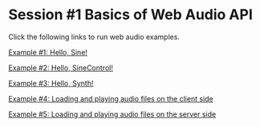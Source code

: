 Session \#1 Basics of Web Audio API
===================================

Click the following links to run web audio examples.

[Example \#1: Hello,
Sine!](https://rawgit.com/juhannam/ctp431-2018/master/session1/HelloSine.html)

[Example \#2: Hello,
SineControl!](https://rawgit.com/juhannam/ctp431-2018/master/session1/HelloSineControl.html)

[Example \#3: Hello,
Synth!](https://rawgit.com/juhannam/ctp431-2018/master/session1/HelloSynth.html)

[Example \#4: Loading and playing audio files on the client side](https://rawgit.com/juhannam/ctp431-2018/master/session1/LoadPlayLocalAudioFile.html)

[Example \#5: Loading and playing audio files on the server side](https://rawgit.com/juhannam/ctp431-2018/master/session1/LoadPlayRemoteAudioFile.html)
